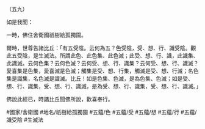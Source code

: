 （五九）

如是我聞：

一時，佛住舍衛國祇樹給孤獨園。

爾時，世尊告諸比丘：「有五受陰。云何為五？色受陰，受、想、行、識受陰。觀此五受陰，是生滅法。所謂此色、此色集、此色滅；此受、想、行、識，此識集、此識滅。云何色集？云何色滅？云何受、想、行、識集？云何受、想、行、識滅？愛喜集是色集，愛喜滅是色滅；觸集是受、想、行集，觸滅是受、想、行滅；名色集是識集，名色滅是識滅。比丘！如是色集、色滅，是為色集、色滅；如是受、想、行、識集，受、想、行、識滅，是為受、想、行、識集，受、想、行、識滅。」

佛說此經已，時諸比丘聞佛所說，歡喜奉行。

#國家/舍衛國
#地名/祇樹給孤獨園
#五蘊/色
#五蘊/受
#五蘊/想
#五蘊/行
#五蘊/識受陰
#生滅法
